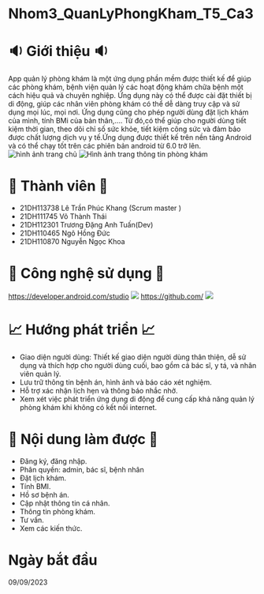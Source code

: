 # Nhom3_QuanLyPhongKham_T5_Ca3
# 🔉 Giới thiệu 🔉
App quản lý phòng khám là một ứng dụng phần mềm được thiết kế để giúp các phòng khám, bệnh viện quản lý các hoạt động khám chữa bệnh một cách hiệu quả và chuyên nghiệp. Ứng dụng này có thể được cài đặt thiết bị di động, giúp các nhân viên phòng khám có thể dễ dàng truy cập và sử dụng mọi lúc, mọi nơi. Ứng dụng cũng cho phép người dùng đặt lịch khám của mình, tính BMi của bản thân,.... Từ đó,có thể giúp cho người dùng tiết kiệm thời gian, theo dõi chỉ số sức khỏe, tiết kiệm công sức và đảm bảo được chất lượng dịch vụ y tế.Ứng dụng được thiết kế trên nền tảng Android và có thể chạy tốt trên các phiên bản android từ 6.0 trở lên.
![hình ảnh trang chủ](https://img.upanh.tv/2023/11/16/image5a5dc4a4f728bc63.png) ![Hình ảnh trang thông tin phòng khám](https://img.upanh.tv/2023/11/02/anh-1.jpg)
# 👱 Thành viên 👱
- 21DH113738 Lê Trần Phúc Khang (Scrum master )
- 21DH111745 Võ Thành Thái
- 21DH112301 Trương Đặng Anh Tuấn(Dev)
- 21DH110465 Ngô Hồng Đức
- 21DH110870 Nguyễn Ngọc Khoa 
# 📱 Công nghệ sử dụng 📱
https://developer.android.com/studio
![](https://img.upanh.tv/2023/11/16/image5a5dc4a4f728bc63.png)
https://github.com/
![](https://img.upanh.tv/2023/11/02/image554778cf8740bd12.png)
# 📈 Hướng phát triển 📈
- Giao diện người dùng: Thiết kế giao diện người dùng thân thiện, dễ sử dụng và thích hợp cho người dùng cuối, bao gồm cả bác sĩ, y tá, và nhân viên quản lý.
- Lưu trữ thông tin bệnh án, hình ảnh và báo cáo xét nghiệm.
- Hỗ trợ xác nhận lịch hẹn và thông báo nhắc nhở.
- Xem xét việc phát triển ứng dụng di động để cung cấp khả năng quản lý phòng khám khi không có kết nối internet.
# 📖 Nội dung làm được 📖
- Đăng ký, đăng nhập.
- Phân quyền: admin, bác sĩ, bệnh nhân
- Đặt lịch khám.
- Tính BMI.
- Hồ sơ bệnh án.
- Cập nhật thông tin cá nhân.
- Thông tin phòng khám.
- Tư vấn.
- Xem các kiến thức.
# Ngày bắt đầu 
09/09/2023

